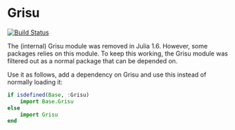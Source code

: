 # Grisu

[![Build Status](https://travis-ci.com/JuliaAttic/Grisu.jl.svg?branch=master)](https://travis-ci.com/JuliaAttic/Grisu.jl)

The (internal) Grisu module was removed in Julia 1.6. However, some packages
relies on this module. To keep this working, the Grisu module was filtered out
as a normal package that can be depended on.

Use it as follows, add a dependency on Grisu and use this instead of normally
loading it:

```julia
if isdefined(Base, :Grisu)
    import Base.Grisu
else
    import Grisu
end
```

